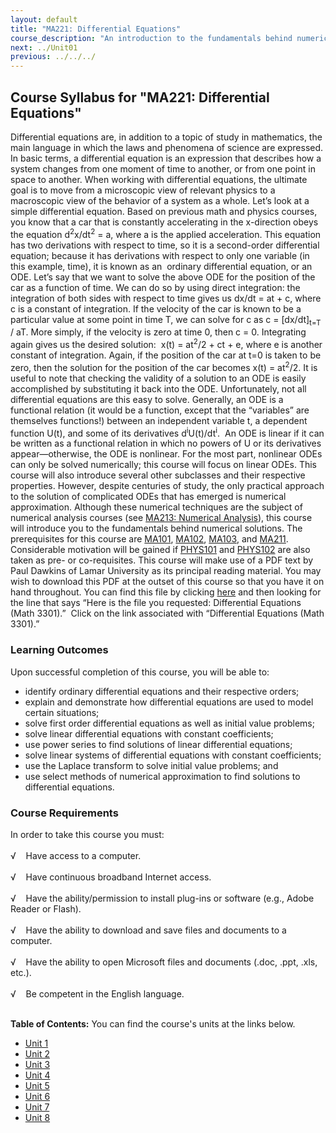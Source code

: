 ```yaml
---
layout: default
title: "MA221: Differential Equations"
course_description: "An introduction to the fundamentals behind numerical solutions and Ordinary Differential Equations, with a goal of moving from a microscopic view of relevant physics to a macroscopic view of the behavior of a system as a whole."
next: ../Unit01
previous: ../../../
---
```

Course Syllabus for "MA221: Differential Equations"
---------------------------------------------------

Differential equations are, in addition to a topic of study in
mathematics, the main language in which the laws and phenomena of
science are expressed. In basic terms, a differential equation is an
expression that describes how a system changes from one moment of time
to another, or from one point in space to another. When working with
differential equations, the ultimate goal is to move from a microscopic
view of relevant physics to a macroscopic view of the behavior of a
system as a whole. Let’s look at a simple differential equation. Based
on previous math and physics courses, you know that a car that is
constantly accelerating in the x-direction obeys the equation
d<sup>2</sup>x/dt<sup>2</sup> = a, where a is the applied acceleration.
This equation has two derivations with respect to time, so it is a
second-order differential equation; because it has derivations with
respect to only one variable (in this example, time), it is known as an 
ordinary differential equation, or an ODE. Let’s say that we want to
solve the above ODE for the position of the car as a function of time.
We can do so by using direct integration: the integration of both sides
with respect to time gives us dx/dt = at + c, where c is a constant of
integration. If the velocity of the car is known to be a particular
value at some point in time T, we can solve for c as c =
[dx/dt]<sub>t=T</sub> / aT. More simply, if the velocity is zero at time
0, then c = 0. Integrating again gives us the desired solution:  x(t) =
at<sup>2</sup>/2 + ct + e, where e is another constant of integration.
Again, if the position of the car at t=0 is taken to be zero, then the
solution for the position of the car becomes x(t) = at<sup>2</sup>/2. It
is useful to note that checking the validity of a solution to an ODE is
easily accomplished by substituting it back into the ODE. Unfortunately,
not all differential equations are this easy to solve. Generally, an ODE
is a functional relation (it would be a function, except that the
“variables” are themselves functions!) between an independent variable
t, a dependent function U(t), and some of its derivatives
d<sup>i</sup>U(t)/dt<sup>i</sup>.  An ODE is linear if it can be written
as a functional relation in which no powers of U or its derivatives
appear—otherwise, the ODE is nonlinear. For the most part, nonlinear
ODEs can only be solved numerically; this course will focus on linear
ODEs. This course will also introduce several other subclasses and their
respective properties. However, despite centuries of study, the only
practical approach to the solution of complicated ODEs that has emerged
is numerical approximation. Although these numerical techniques are the
subject of numerical analysis courses (see [MA213: Numerical
Analysis](http://www.saylor.org/courses/ma213/)), this course will
introduce you to the fundamentals behind numerical solutions. The
prerequisites for this course are
[MA101](http://www.saylor.org/courses/ma101/),
[MA102](http://www.saylor.org/courses/ma102/),
[MA103](http://www.saylor.org/courses/ma103/), and
[MA211](http://www.saylor.org/courses/ma211/). Considerable motivation
will be gained if [PHYS101](http://www.saylor.org/courses/phys101/) and
[PHYS102](http://www.saylor.org/courses/phys102/) are also taken as pre-
or co-requisites. This course will make use of a PDF text by Paul
Dawkins of Lamar University as its principal reading material. You may
wish to download this PDF at the outset of this course so that you have
it on hand throughout. You can find this file by clicking
[here](http://tutorial.math.lamar.edu/download.aspx?PDF=B,1;1) and then
looking for the line that says “Here is the file you requested:
Differential Equations (Math 3301).”  Click on the link associated with
“Differential Equations (Math 3301).”

### Learning Outcomes

Upon successful completion of this course, you will be able to:  

-   identify ordinary differential equations and their respective
    orders;
-   explain and demonstrate how differential equations are used to model
    certain situations;
-   solve first order differential equations as well as initial value
    problems;
-   solve linear differential equations with constant coefficients;
-   use power series to find solutions of linear differential equations;
-   solve linear systems of differential equations with constant
    coefficients;
-   use the Laplace transform to solve initial value problems; and
-   use select methods of numerical approximation to find solutions to
    differential equations.

### Course Requirements

  
 In order to take this course you must:  
    
 √    Have access to a computer.  
    
 √    Have continuous broadband Internet access.  
    
 √    Have the ability/permission to install plug-ins or software (e.g.,
Adobe Reader or Flash).  
    
 √    Have the ability to download and save files and documents to a
computer.  
    
 √    Have the ability to open Microsoft files and documents (.doc,
.ppt, .xls, etc.).  
    
 √    Be competent in the English language.  
        

**Table of Contents:** You can find the course's units at the links below.

- [Unit 1](https://legacy.saylor.org/ma221/Unit01/)
- [Unit 2](https://legacy.saylor.org/ma221/Unit02/)
- [Unit 3](https://legacy.saylor.org/ma221/Unit03/)
- [Unit 4](https://legacy.saylor.org/ma221/Unit04/)
- [Unit 5](https://legacy.saylor.org/ma221/Unit05/)
- [Unit 6](https://legacy.saylor.org/ma221/Unit06/)
- [Unit 7](https://legacy.saylor.org/ma221/Unit07/)
- [Unit 8](https://legacy.saylor.org/ma221/Unit08/)
